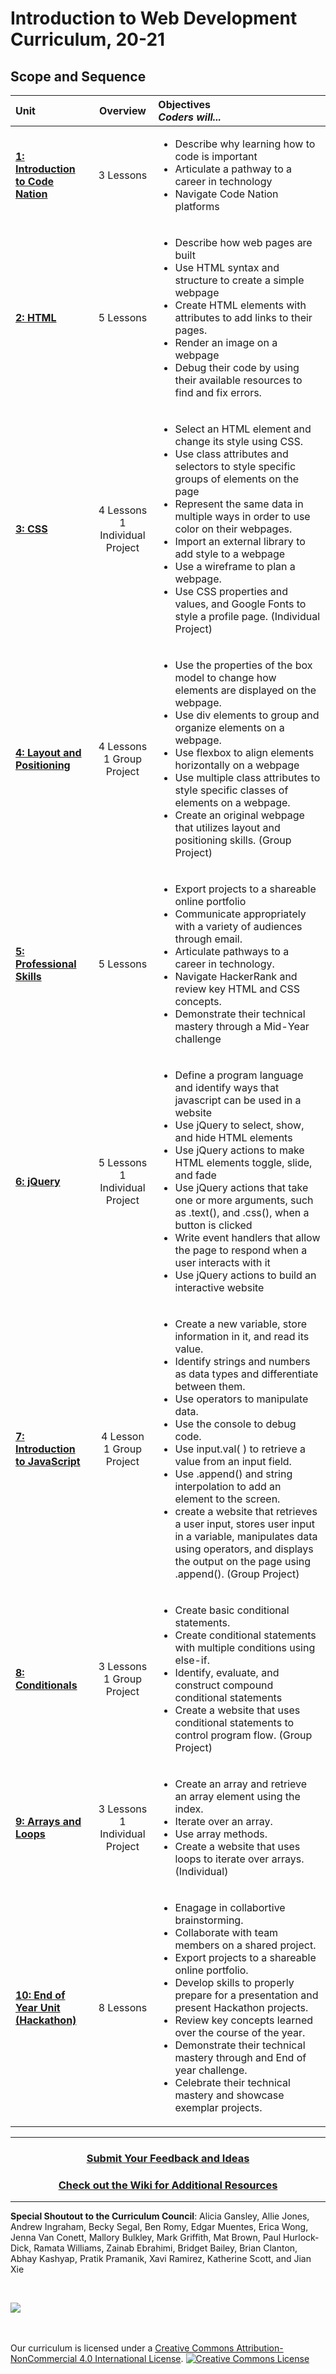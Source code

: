 # Introduction to Web Development Curriculum, 20-21

## Scope and Sequence

| Unit                                                 |                     Overview                     | Objectives <br> _Coders will..._                                                                                                                                                                                                                                                                                                                                                                                                                                                                                                                                                                                                                                 |
| :--------------------------------------------------- | :----------------------------------------------: | :--------------------------------------------------------------------------------------------------------------------------------------------------------------------------------------------------------------------------------------------------------------------------------------------------------------------------------------------------------------------------------------------------------------------------------------------------------------------------------------------------------------------------------------------------------------------------------------------------------------------------------------------------------------- |
| [**1: Introduction to Code Nation**](units/unit1)    |                    3 Lessons                     | <ul> <li>Describe why learning how to code is important</li> <li>Articulate a pathway to a career in technology</li> <li>Navigate Code Nation platforms</li> </ul>                                                                                                                                                                                                                                                                                                                                                                                                                                                                                               |
| [**2: HTML**](units/unit2)                           |                    5 Lessons                     | <ul><li>Describe how web pages are built</li> <li> Use HTML syntax and structure to create a simple webpage</li> <li> Create HTML elements with attributes to add links to their pages.</li> <li> Render an image on a webpage</li> <li> Debug their code by using their available resources to find and fix errors. </li></ul>                                                                                                                                                                                                                                                                                                                                  |
| [**3: CSS**](units/unit3)                            |        4 Lessons<br> 1 Individual Project        | <ul> <li>Select an HTML element and change its style using CSS.</li> <li>Use class attributes and selectors to style specific groups of elements on the page</li> <li>Represent the same data in multiple ways in order to use color on their webpages.</li><li>Import an external library to add style to a webpage</li><li>Use a wireframe to plan a webpage.</li><li>Use CSS properties and values, and Google Fonts to style a profile page. (Individual Project)</li> </ul>                                                                                                                                                                                                                          |
| [**4: Layout and Positioning**](units/unit4)         |           4 Lessons<br>1 Group Project           | <ul> <li>Use the properties of the box model to change how elements are displayed on the webpage.</li> <li>Use div elements to group and organize elements on a webpage.</li> <li>Use flexbox to align elements horizontally on a webpage</li><li>Use multiple class attributes to style specific classes of elements on a webpage.</li><li>Create an original webpage that utilizes layout and positioning skills. (Group Project)</li> </ul>                                                                                                                                                                                                                   |
| [**5: Professional Skills**](units/unit5)            |                    5 Lessons                     | <ul> <li>Export projects to a shareable online portfolio</li><li>Communicate appropriately with a variety of audiences through email.</li><li>Articulate pathways to a career in technology.</li><li>Navigate HackerRank and review key HTML and CSS concepts.</li><li>Demonstrate their technical mastery through a Mid-Year challenge</li></ul>                                                                                                                                                                                                                                                                                                                |
| [**6: jQuery**](units/unit6)                         |        5 Lessons<br>1 Individual Project         | <ul><li>Define a program language and identify ways that javascript can be used in a website</li><li>Use jQuery to select, show, and hide HTML elements</li><li>Use jQuery actions to make HTML elements toggle, slide, and fade</li><li>Use jQuery actions that take one or more arguments, such as .text(), and .css(), when a button is clicked</li><li>Write event handlers that allow the page to respond when a user interacts with it</li><li>Use jQuery actions to build an interactive website</li></ul>                                                                                                                                                                                                                                             |
| [**7: Introduction to JavaScript**](units/unit7)     | 4 Lesson<br> 1 Group Project | <ul><li>Create a new variable, store information in it, and read its value.</li><li>Identify strings and numbers as data types and differentiate between them. </li><li>Use operators to manipulate data.</li><li> Use the console to debug code.</li><li>Use input.val( ) to retrieve a value from an input field.</li><li>Use .append() and string interpolation to add an element to the screen.</li><li>create a website that retrieves a user input, stores user input in a variable, manipulates data using operators, and displays the output on the page using .append(). (Group Project)</li></ul> |
| [**8: Conditionals**](units/unit8)                   |          3 Lessons<br> 1 Group Project           | <ul><li>Create basic conditional statements.</li><li>Create conditional statements with multiple conditions using else-if.</li> <li>Identify, evaluate, and construct compound conditional statements</li><li>Create a website that uses conditional statements to control program flow. (Group Project)</li></ul>                                                                                                                                                                                                                                                                                                                                               |
| [**9: Arrays and Loops**](units/unit9)               |        3 Lessons<br>1 Individual Project         | <ul><li>Create an array and retrieve an array element using the index.</li><li>Iterate over an array.</li> <li>Use array methods.</li> <li>Create a website that uses loops to iterate over arrays. (Individual)</li></ul>                                                                                                                                                                                                                                                                                                                                                                                                                                       |
| [**10: End of Year Unit (Hackathon)**](units/unit10) |                    8 Lessons                     | <ul><li>Enagage in collabortive brainstorming.</li><li>Collaborate with team members on a shared project.</li><li>Export projects to a shareable online portfolio.</li><li>Develop skills to properly prepare for a presentation and present Hackathon projects.</li><li>Review key concepts learned over the course of the year.</li><li>Demonstrate their technical mastery through and End of year challenge.</li><li>Celebrate their technical mastery and showcase exemplar projects.</li></ul>                                                                                                                                                             |

---

<h3 align="center"><a href="https://forms.gle/vyAD1HFwXHZMRXrr9">Submit Your Feedback and Ideas</a></h3>
<h3 align="center"><a href="https://github.com/itscodenation/curriculum-20-21/wiki">Check out the Wiki for Additional Resources</a></h3>

---

**Special Shoutout to the Curriculum Council**:
Alicia Gansley,
Allie Jones,
Andrew Ingraham,
Becky Segal,
Ben Romy,
Edgar Muentes,
Erica Wong,
Jenna Van Conett,
Mallory Bulkley,
Mark Griffith,
Mat Brown,
Paul Hurlock-Dick,
Ramata Williams,
Zainab Ebrahimi,
Bridget Bailey,
Brian Clanton,
Abhay Kashyap,
Pratik Pramanik,
Xavi Ramirez,
Katherine Scott, and
Jian Xie

<br>
<p> <img src="https://i.imgur.com/lYodTLP.png?1" ></p>

<br>
<br>
Our curriculum is licensed under a <a rel="license" href="http://creativecommons.org/licenses/by-nc/4.0/">Creative Commons Attribution-NonCommercial 4.0 International License</a>.
<a rel="license" href="http://creativecommons.org/licenses/by-nc/4.0/"><img alt="Creative Commons License" style="border-width:0" src="https://i.creativecommons.org/l/by-nc/4.0/88x31.png" /></a>
